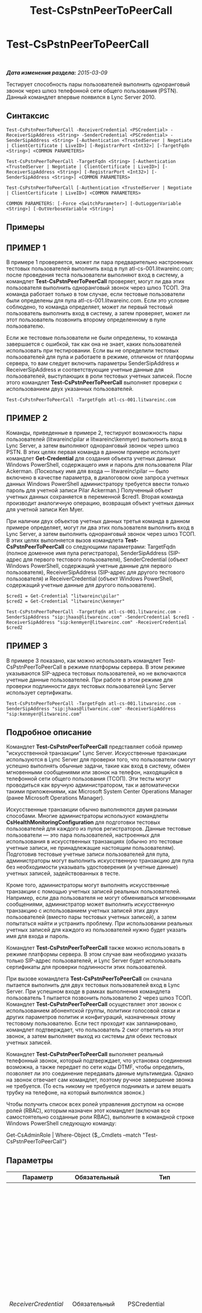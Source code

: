 ﻿---
title: Test-CsPstnPeerToPeerCall
TOCTitle: Test-CsPstnPeerToPeerCall
ms:assetid: 839cf83f-b667-4cbe-b1ab-28f54a8a9d0b
ms:mtpsurl: https://technet.microsoft.com/ru-ru/library/Gg398662(v=OCS.15)
ms:contentKeyID: 49310364
ms.date: 05/19/2016
mtps_version: v=OCS.15
ms.translationtype: HT
---

# Test-CsPstnPeerToPeerCall

 

_**Дата изменения раздела:** 2015-03-09_

Тестирует способность пары пользователей выполнить одноранговый звонок через шлюз телефонной сети общего пользования (PSTN). Данный командлет впервые появился в Lync Server 2010.

## Синтаксис

    Test-CsPstnPeerToPeerCall -ReceiverCredential <PSCredential> -ReceiverSipAddress <String> -SenderCredential <PSCredential> -SenderSipAddress <String> [-Authentication <TrustedServer | Negotiate | ClientCertificate | LiveID>] [-RegistrarPort <Int32>] [-TargetFqdn <String>] <COMMON PARAMETERS>

    Test-CsPstnPeerToPeerCall -TargetFqdn <String> [-Authentication <TrustedServer | Negotiate | ClientCertificate | LiveID>] [-ReceiverSipAddress <String>] [-RegistrarPort <Int32>] [-SenderSipAddress <String>] <COMMON PARAMETERS>

    Test-CsPstnPeerToPeerCall [-Authentication <TrustedServer | Negotiate | ClientCertificate | LiveID>] <COMMON PARAMETERS>

    COMMON PARAMETERS: [-Force <SwitchParameter>] [-OutLoggerVariable <String>] [-OutVerboseVariable <String>]

## Примеры

## ПРИМЕР 1

В примере 1 проверяется, может ли пара предварительно настроенных тестовых пользователей выполнить вход в пул atl-cs-001.litwareinc.com; после проведения теста пользователи выполняют вход в систему, а командлет **Test-CsPstnPeerToPeerCall** проверяет, могут ли два этих пользователя выполнить одноранговый звонок через шлюз ТСОП. Эта команда работает только в том случае, если тестовые пользователи были определены для пула atl-cs-001.litwareinc.com. Если это условие соблюдено, то команда определяет, может ли первый тестовый пользователь выполнить вход в систему, а затем проверяет, может ли этот пользователь позвонить второму определенному в пуле пользователю.

Если же тестовые пользователи не были определены, то команда завершается с ошибкой, так как она не знает, каких пользователей использовать при тестировании. Если вы не определили тестовых пользователей для пула и работаете в режиме, отличном от платформы сервера, то вам следует включить параметры SenderSipAddress и ReceiverSipAddress и соответствующие учетные данные для пользователей, выступающих в роли тестовых учетных записей. После этого командлет **Test-CsPstnPeerToPeerCall** выполняет проверки с использованием двух указанных пользователей.

    Test-CsPstnPeerToPeerCall -TargetFqdn atl-cs-001.litwareinc.com 

## ПРИМЕР 2

Команды, приведенные в примере 2, тестируют возможность пары пользователей (litwareinc\\pilar и litwareinc\\kenmyer) выполнить вход в Lync Server, а затем выполняют одноранговый звонок через шлюз PSTN. В этих целях первая команда в данном примере использует командлет **Get-Credential** для создания объекта учетных данных Windows PowerShell, содержащего имя и пароль для пользователя Pilar Ackerman. (Поскольку имя для входа — litwareinc\\pilar — было включено в качестве параметра, в диалоговом окне запроса учетных данных Windows PowerShell администратору требуется ввести только пароль для учетной записи Pilar Ackerman.) Полученный объект учетных данных сохраняется в переменной $cred1. Вторая команда производит аналогичную операцию, возвращая объект учетных данных для учетной записи Ken Myer.

При наличии двух объектов учетных данных третья команда в данном примере определяет, могут ли два этих пользователя выполнить вход в Lync Server, а затем выполнить одноранговый звонок через шлюз ТСОП. В этих целях выполняется вызов командлета **Test-CsPstnPeerToPeerCall** со следующими параметрами: TargetFqdn (полное доменное имя пула регистратора), SenderSipAddress (SIP-адрес для первого тестового пользователя), SenderCredential (объект Windows PowerShell, содержащий учетные данные для первого пользователя), ReceiverSipAddress (SIP-адрес для другого тестового пользователя) и ReceiverCredential (объект Windows PowerShell, содержащий учетные данные для другого пользователя).

    $cred1 = Get-Credential "litwareinc\pilar"
    $cred2 = Get-Credential "litwareinc\kenmyer"
    
    Test-CsPstnPeerToPeerCall -TargetFqdn atl-cs-001.litwareinc.com -SenderSipAddress "sip:jhaas@litwareinc.com" -SenderCredential $cred1 -ReceiverSipAddress "sip:kenmyer@litwareinc.com" -ReceiverCredential $cred2

## ПРИМЕР 3

В примере 3 показано, как можно использовать командлет Test-CsPstnPeerToPeerCall в режиме платформы сервера. В этом режиме указываются SIP-адреса тестовых пользователей, но не включаются учетные данные пользователей. При работе в этом режиме для проверки подлинности двух тестовых пользователей Lync Server использует сертификаты.

    Test-CsPstnPeerToPeerCall -TargetFqdn atl-cs-001.litwareinc.com -SenderSipAddress "sip:jhaas@litwareinc.com" -ReceiverSipAddress "sip:kenmyer@litwareinc.com" 

## Подробное описание

Командлет **Test-CsPstnPeerToPeerCall** представляет собой пример "искусственной транзакции" Lync Server. Искусственные транзакции используются в Lync Server для проверки того, что пользователи смогут успешно выполнять обычные задачи, такие как вход в систему, обмен мгновенными сообщениями или звонок на телефон, находящийся в телефонной сети общего пользования (ТСОП). Эти тесты могут проводиться как вручную администратором, так и автоматически такими приложениями, как Microsoft System Center Operations Manager (ранее Microsoft Operations Manager).

Искусственные транзакции обычно выполняются двумя разными способами. Многие администраторы используют командлеты **CsHealthMonitoringConfiguration** для подготовки тестовых пользователей для каждого из пулов регистраторов. Данные тестовые пользователи — это пара пользователей, настроенных для использования в искусственных транзакциях (обычно это тестовые учетные записи, не принадлежащие настоящим пользователям). Подготовив тестовые учетные записи пользователей для пула, администраторы могут выполнить искусственную транзакцию для пула без необходимости указывать удостоверения (и учетные данные) учетных записей, задействованных в тесте.

Кроме того, администраторы могут выполнять искусственные транзакции с помощью учетных записей реальных пользователей. Например, если два пользователя не могут обмениваться мгновенными сообщениями, администратор может выполнить искусственную транзакцию с использованием учетных записей этих двух пользователей (вместо пары тестовых учетных записей), а затем попытаться найти и устранить проблему. При использовании реальных учетных записей для каждого из пользователей нужно будет указать имя для входа и пароль.

Командлет **Test-CsPstnPeerToPeerCall** также можно использовать в режиме платформы сервера. В этом случае вам необходимо указать только SIP-адрес пользователей, и Lync Server будет использовать сертификаты для проверки подлинности этих пользователей.

При вызове командлета **Test-CsPstnPeerToPeerCall** он сначала пытается выполнить для двух тестовых пользователей вход в Lync Server. При успешном входе в рамках выполнения командлета пользователь 1 пытается позвонить пользователю 2 через шлюз ТСОП. Командлет **Test-CsPstnPeerToPeerCall** осуществляет этот звонок с использованием абонентской группы, политики голосовой связи и других параметров политик и конфигураций, назначенных этому тестовому пользователю. Если тест проходит как запланировано, командлет подтверждает, что пользователь 2 смог ответить на этот звонок, а затем выполняет выход из системы для обеих тестовых учетных записей.

Командлет **Test-CsPstnPeerToPeerCall** выполняет реальный телефонный звонок, который подтверждает, что установка соединения возможна, а также передает по сети коды DTMF, чтобы определить, позволяет ли это соединение передавать данные мультимедиа. Однако на звонок отвечает сам командлет, поэтому ручное завершение звонка не требуется. (То есть никому не требуется поднимать и затем вешать трубку на телефоне, на который выполнялся звонок.)

Чтобы получить список всех ролей управления доступом на основе ролей (RBAC), которым назначен этот командлет (включая все самостоятельно созданные роли RBAC), выполните в командной строке Windows PowerShell следующую команду:

Get-CsAdminRole | Where-Object {$\_.Cmdlets –match "Test-CsPstnPeerToPeerCall"}

## Параметры


<table>
<colgroup>
<col style="width: 25%" />
<col style="width: 25%" />
<col style="width: 25%" />
<col style="width: 25%" />
</colgroup>
<thead>
<tr class="header">
<th>Параметр</th>
<th>Обязательный</th>
<th>Тип</th>
<th>Описание</th>
</tr>
</thead>
<tbody>
<tr class="odd">
<td><p><em>ReceiverCredential</em></p></td>
<td><p>Обязательный</p></td>
<td><p>PSCredential</p></td>
<td><p>Объект учетных данных пользователя для первой из двух учетных записей пользователей, которые должны тестироваться. Значение, переданное в ReceiverCredential, должно быть ссылкой на объект, полученной с помощью командлета <strong>Get-Credential</strong>. Например, следующий код возвращает объект учетных данных для пользователя litwareinc\pilar и сохраняет этот объект в переменной с именем $y:</p>
<p>$y = Get-Credential &quot;litwareinc\pilar&quot;</p>
<p>При запуске этой команды необходимо указать пароль пользователя.</p>
<p>Учетные данные получателя не требуются, если тест выполняется с параметрами конфигурации наблюдения за работоспособностью пула или если вы работаете в режиме платформы сервера.</p></td>
</tr>
<tr class="even">
<td><p><em>SenderCredential</em></p></td>
<td><p>Обязательный</p></td>
<td><p>PSCredential</p></td>
<td><p>Объект учетных данных пользователя для второго из двух учетных записей пользователей, которые должны тестироваться. Значение, переданное в SenderCredential, должно быть ссылкой на объект, полученной с помощью командлета <strong>Get-Credential</strong>. Например, следующий код возвращает объект учетных данных для пользователя litwareinc\kenmyer и сохраняет этот объект в переменной с именем $x:</p>
<p>$x = Get-Credential &quot;litwareinc\kenmyer&quot;</p>
<p>При запуске этой команды необходимо указать пароль пользователя.</p>
<p>Учетные данные отправителя не требуются, если вы проводите данное тестирование для пула с использованием параметров конфигурации наблюдения за работоспособностью системы или работаете в режиме платформы сервера.</p></td>
</tr>
<tr class="odd">
<td><p><em>TargetFqdn</em></p></td>
<td><p>Обязательный</p></td>
<td><p>String</p></td>
<td><p>Полное доменное имя пула, который должен тестироваться.</p></td>
</tr>
<tr class="even">
<td><p><em>Authentication</em></p></td>
<td><p>Необязательный</p></td>
<td><p>SipSyntheticTransaction AuthenticationMechanism</p></td>
<td><p>Тип проверки подлинности, используемой в тесте. Разрешенные значения:</p>
<p>* TrustedServer</p>
<p>* Negotiate</p>
<p>* ClientCertificate</p>
<p>* LiveID</p></td>
</tr>
<tr class="odd">
<td><p><em>Force</em></p></td>
<td><p>Необязательный</p></td>
<td><p>SwitchParameter</p></td>
<td><p>Подавляет отображение любых сообщений о некритических ошибках, которые могут возникать при выполнении этой команды.</p></td>
</tr>
<tr class="even">
<td><p><em>OutLoggerVariable</em></p></td>
<td><p>Необязательный</p></td>
<td><p>String</p></td>
<td><p>Если этот параметр используется, подробные результаты выполнения командлета будут сохранены в указанной переменной. Эта переменная включает в себя пару методов, ToHTML и ToXML, которые затем могут использоваться для сохранения этих результатов в HTML-файле или в XML-файле.</p>
<p>Для сохранения выходных результатов в переменной средства ведения журнала с именем $TestOutput используется следующий синтаксис:</p>
<p>-OutLoggerVariable TestOutput</p>
<p>Примечание. При указании имени переменной не следует добавлять в начало символ $. Чтобы сохранить информацию, содержащуюся в переменной средства ведения журнала, в HTML-файле, используйте команду, аналогичную следующей:</p>
<p>$TestOutput.ToHTML() &gt; C:\Logs\TestOutput.html</p>
<p>Чтобы сохранить информацию, содержащуюся в переменной средства ведения журнала, в XML-файле, используйте команду, аналогичную следующей:</p>
<p></p>
<p>$TestOutput.ToXML() &gt; C:\Logs\TestOutput.xml</p></td>
</tr>
<tr class="odd">
<td><p><em>OutVerboseVariable</em></p></td>
<td><p>Необязательный</p></td>
<td><p>String</p></td>
<td><p>При указании этого параметра подробные результаты выполнения командлета будут сохранены в указанной переменной. Например, чтобы сохранить результаты в переменную $TestOutput, используйте следующий синтаксис:</p>
<p>-OutVerboseVariable TestOutput</p>
<p>При указании имени переменной не следует добавлять в его начало символ $.</p></td>
</tr>
<tr class="even">
<td><p><em>ReceiverSipAddress</em></p></td>
<td><p>Необязательный</p></td>
<td><p>String</p></td>
<td><p>SIP-адрес для первой из двух учетных записей пользователей, которые должны тестироваться. Например: -ReceiverSipAddress &quot;sip:pilar@litwareinc.com&quot;. Параметр ReceiverSipAddress должен ссылаться на ту же учетную запись пользователя, что и параметр ReceiverCredential.</p>
<p>SIP-адрес не требуется, если тест выполняется с параметрами конфигурации наблюдения за работоспособностью для пула.</p></td>
</tr>
<tr class="odd">
<td><p><em>RegistrarPort</em></p></td>
<td><p>Необязательный</p></td>
<td><p>Int32</p></td>
<td><p>Порт SIP, используемый службой регистратора. Этот параметр не обязателен, если регистратор использует порт по умолчанию, 5061.</p></td>
</tr>
<tr class="even">
<td><p><em>SenderSipAddress</em></p></td>
<td><p>Необязательный</p></td>
<td><p>String</p></td>
<td><p>SIP-адрес для второй из двух учетных записей пользователей, которые должны тестироваться. Например: -SenderSipAddress &quot;sip:kenmyer@litwareinc.com&quot;. Параметр SenderSipAddress должен ссылаться на ту же учетную запись пользователя, что и параметр SenderCredential.</p>
<p>SIP-адрес не требуется, если тест выполняется с параметрами конфигурации наблюдения за работоспособностью для пула.</p></td>
</tr>
</tbody>
</table>


## Типы входных данных

Нет. Командлет **Test-CsPstnPeerToPeerCall** не принимает входные данные из конвейера.

## Типы возвращаемых данных

Командлет **Test-CsPstnPeerToPeerCall** возвращает экземпляр объекта Microsoft.Rtc.SyntheticTransactions.TaskOutput.

## См. также

#### Другие ресурсы

[Test-CsPstnOutboundCall](test-cspstnoutboundcall.md)

